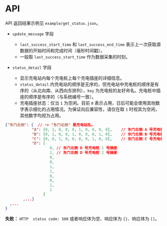# API

API 返回结果示例见 `example/get_status.json`。

- `update_message` 字段

  - `last_success_start_time` 和 `last_success_end_time`
    表示上一次获取源数据的开始时间和完成时间（毫秒时间戳）。
  - 一般取 `last_success_start_time` 作为数据采集的时刻。

- `status_detail` 字段

  - 显示充电站内每个充电桩上每个充电插座的详细信息。
  - `status_detail`
    内充电站的顺序是无序的，但充电站中充电桩的顺序是有序的（从北向南、从西向东排列），`key`
    为充电桩的友好命名。充电桩中插座的顺序是有序的（与系统编号一致）。
  - 充电插座状态：仅当 `1` 为空闲。目前 `0`
    表示占用，日后可能会使用其他数字表示细化的占用情况。为保证向后兼容性，请仅在取
    `1` 时视其为空闲，其他数字均视为占用。

```json
{"东门北侧": {  // -> "东门北侧" 是充电站名。
            "A": [0, 1, 0, 0, 0, 1, 0, 0, 0, 0],    // 东门北侧 A 号充电桩
            "B": [0, 1, 0, 0, 1, 0, 0, 0, 1, 0],    // 东门北侧 B 号充电桩
            "C": [0, 0, 1, 0, 0, 0, 0, 1, 0, 0],    // 东门北侧 C 号充电桩
            "D": [
                    0, // 东门北侧 D 号充电桩 1 号插座
                    1, // 东门北侧 D 号充电桩 2 号插座
                    0,
                    0,
                    1,
                    1,
                    0,
                    0,
                    1,
                    1
                 ]
        ,...}
  ,...
}
```

**失败：** `HTTP  status code: 500` 或者响应体为空、响应体为 `{}`、响应体为
`[]`。
